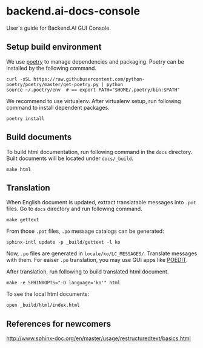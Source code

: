 # backend.ai-docs-console

User's guide for Backend.AI GUI Console.


## Setup build environment

We use [poetry](https://github.com/python-poetry/poetry) to manage dependencies
and packaging. Poetry can be installed by the following command.

```console
curl -sSL https://raw.githubusercontent.com/python-poetry/poetry/master/get-poetry.py | python
source ~/.poetry/env  # == export PATH="$HOME/.poetry/bin:$PATH"
```

We recommend to use virtualenv. After virtualenv setup, run following command to
install dependent packages.

```console
poetry install
```


## Build documents

To build html documentation, run following command in the `docs` directory.
Built documents will be located under `docs/_build`.

```console
make html
```


## Translation

When English document is updated, extract translatable messages into `.pot`
files. Go to `docs` directory and run following command.

```console
make gettext
``````

From those `.pot` files, `.po` message catalogs can be generated:

```console
sphinx-intl update -p _build/gettext -l ko
```

Now, `.po` files are generated in `locale/ko/LC_MESSAGES/`. Translate messages
with them. For eaiser `.po` translation, you may use GUI apps like
[POEDIT](https://poedit.net/).

After translation, run following to build translated html document.

```console
make -e SPHINXOPTS="-D language='ko'" html
```

To see the local html documents:

```console
open _build/html/index.html
```


## References for newcomers

http://www.sphinx-doc.org/en/master/usage/restructuredtext/basics.html

